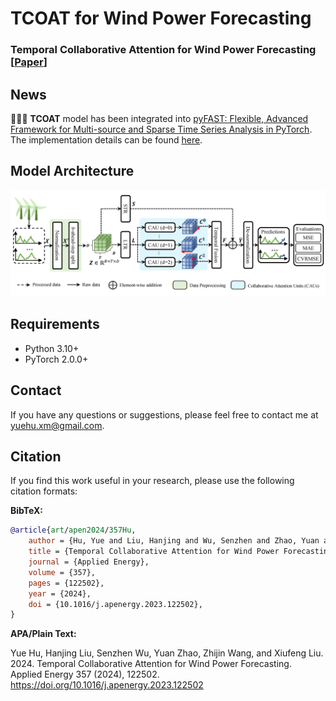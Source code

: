 # TCOAT for Wind Power Forecasting

### Temporal Collaborative Attention for Wind Power Forecasting [[Paper](https://doi.org/10.1016/j.apenergy.2023.122502)]

## News

🎉🎉🎉 **TCOAT** model has been integrated
into [pyFAST: Flexible, Advanced Framework for Multi-source and Sparse Time Series Analysis in PyTorch](https://github.com/freepose/pyFAST).
The implementation details can be found [here](https://github.com/freepose/pyFAST/blob/main/fast/model/mts/coat.py).  

[//]: # (We sincerely thank [Zhijin Wang]&#40;https://github.com/freepose&#41; and colleagues for their valuable support during the)

[//]: # (integration process.)

## Model Architecture

![Model Architecture](model_architecture.png)

[//]: # (## Abstract)

[//]: # ()
[//]: # (Wind power serves as a clean and sustainable form of energy. However, its generation is fraught with variability and)

[//]: # (uncertainty, owing to the stochastic and dynamic characteristics of wind. Accurate forecasting of wind power is)

[//]: # (indispensable for the efficient planning, operation, and grid integration of wind energy systems. In this paper, we)

[//]: # (introduce a novel forecasting method termed Temporal Collaborative Attention &#40;TCOAT&#41;. This data-driven approach is)

[//]: # (designed to capture both temporal and spatial dependencies in wind power generation data, as well as discern long-term)

[//]: # (and short-term patterns. Utilizing attention mechanisms, TCOAT dynamically adjusts the weights of each input variable)

[//]: # (and time step based on their contextual relevance for forecasting. Furthermore, the method employs collaborative)

[//]: # (attention units to assimilate directional and global information from the input data. It also explicitly models the)

[//]: # (interactions and correlations among different variables or time steps through the use of self-attention and)

[//]: # (cross-attention mechanisms. To integrate long-term and short-term information effectively, TCOAT incorporates a temporal)

[//]: # (fusion layer that employs concatenation and mapping operations, along with hierarchical feature extraction and)

[//]: # (aggregation. We validate the efficacy of TCOAT through extensive experiments on a real-world wind power generation)

[//]: # (dataset from Greece and compare its performance against twenty-two state-of-the-art methods. Experimental results)

[//]: # (demonstrate that TCOAT outperforms existing methods in terms of both accuracy and robustness in wind power forecasting.)

[//]: # (Moreover, we conduct a generality study on an additional real-world dataset from a different climate condition and wind)

[//]: # (power characteristics. The results show that TCOAT can achieve comparable or better performance than the)

[//]: # (state-of-the-art methods, confirming the generalization ability of TCOAT.)

## Requirements

- Python 3.10+
- PyTorch 2.0.0+

[//]: # (## Dataset)

[//]: # ()
[//]: # (This study uses two datasets of wind power generation data and associated meteorological data with different)

[//]: # (characteristics and challenges.)

[//]: # ()
[//]: # (## Experimental Setup)

[//]: # ()
[//]: # (Min–max scaling was applied to standardized features to normalize values within the [0, 1] range.)

[//]: # ()
[//]: # (The dataset was partitioned chronologically at a 4:1 ratio into training and testing subsets, ensuring sufficient)

[//]: # (training data while preserving temporal continuity.)

## Contact

If you have any questions or suggestions, please feel free to contact me at [yuehu.xm@gmail.com](yuehu.xm@gmail.com).

## Citation

If you find this work useful in your research, please use the following citation formats:

**BibTeX:**

```bibtex
@article{art/apen2024/357Hu,
    author = {Hu, Yue and Liu, Hanjing and Wu, Senzhen and Zhao, Yuan and Wang, Zhijin and Liu, Xiufeng},
    title = {Temporal Collaborative Attention for Wind Power Forecasting},
    journal = {Applied Energy},
    volume = {357},
    pages = {122502},
    year = {2024},
    doi = {10.1016/j.apenergy.2023.122502},
}
```

**APA/Plain Text:**

Yue Hu, Hanjing Liu, Senzhen Wu, Yuan Zhao, Zhijin Wang, and Xiufeng Liu. 2024. Temporal Collaborative Attention for
Wind Power Forecasting. Applied Energy 357 (2024), 122502. https://doi.org/10.1016/j.apenergy.2023.122502